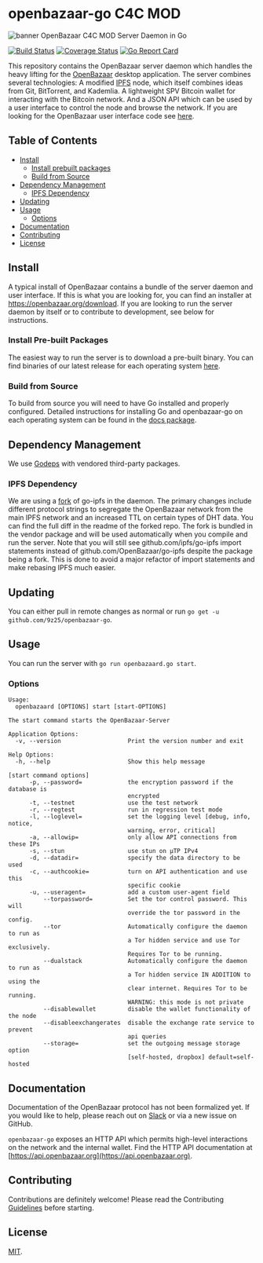 # openbazaar-go C4C MOD
![banner](https://i.imgur.com/iOnXDXK.png)
OpenBazaar C4C MOD Server Daemon in Go

[![Build Status](https://travis-ci.org/OpenBazaar/openbazaar-go.svg?branch=master)](https://travis-ci.org/OpenBazaar/openbazaar-go)
[![Coverage Status](https://coveralls.io/repos/github/OpenBazaar/openbazaar-go/badge.svg?branch=master)](https://coveralls.io/github/OpenBazaar/openbazaar-go?branch=master)
[![Go Report Card](https://goreportcard.com/badge/github.com/OpenBazaar/openbazaar-go)](https://goreportcard.com/report/github.com/OpenBazaar/openbazaar-go)

This repository contains the OpenBazaar server daemon which handles the heavy lifting for the [OpenBazaar](https://openbazaar.org/) desktop application. The server combines several technologies: A modified [IPFS](https://ipfs.io) node, which itself combines ideas from Git, BitTorrent, and Kademlia. A lightweight SPV Bitcoin wallet for interacting with the Bitcoin network. And a JSON API which can be used by a user interface to control the node and browse the network. If you are looking for the OpenBazaar user interface code see [here](https://github.com/OpenBazaar/openbazaar-desktop).

## Table of Contents

- [Install](#install)
  - [Install prebuilt packages](#install-pre-built-packages)
  - [Build from Source](#build-from-source)
- [Dependency Management](#dependency-management)
  - [IPFS Dependency](#ipfs-dependency)
- [Updating](#updating)
- [Usage](#usage)
  - [Options](#options)
- [Documentation](#documentation)
- [Contributing](#contributing)
- [License](#license)

## Install

A typical install of OpenBazaar contains a bundle of the server daemon and user interface. If this is what you are looking for, you can find an installer at https://openbazaar.org/download. If you are looking to run the server daemon by itself or to contribute to development, see below for instructions.

### Install Pre-built Packages

The easiest way to run the server is to download a pre-built binary. You can find binaries of our latest release for each operating system [here](https://github.com/OpenBazaar/openbazaar-go/releases/).

### Build from Source

To build from source you will need to have Go installed and properly configured. Detailed instructions for installing Go and openbazaar-go on each operating system can be found in the [docs package](https://github.com/OpenBazaar/openbazaar-go/tree/master/docs).

## Dependency Management

We use [Godeps](https://github.com/tools/godep) with vendored third-party packages.

### IPFS Dependency

We are using a [fork](https://github.com/OpenBazaar/go-ipfs) of go-ipfs in the daemon. The primary changes include different protocol strings to segregate the OpenBazaar network from the main IPFS network and an increased TTL on certain types of DHT data. You can find the full diff in the readme of the forked repo. The fork is bundled in the vendor package and will be used automatically when you compile and run the server. Note that you will still see github.com/ipfs/go-ipfs import statements instead of github.com/OpenBazaar/go-ipfs despite the package being a fork. This is done to avoid a major refactor of import statements and make rebasing IPFS much easier.

## Updating

You can either pull in remote changes as normal or run `go get -u github.com/9z25/openbazaar-go`.

## Usage

You can run the server with `go run openbazaard.go start`.

### Options

```
Usage:
  openbazaard [OPTIONS] start [start-OPTIONS]

The start command starts the OpenBazaar-Server

Application Options:
  -v, --version                   Print the version number and exit

Help Options:
  -h, --help                      Show this help message

[start command options]
      -p, --password=             the encryption password if the database is
                                  encrypted
      -t, --testnet               use the test network
      -r, --regtest               run in regression test mode
      -l, --loglevel=             set the logging level [debug, info, notice,
                                  warning, error, critical]
      -a, --allowip=              only allow API connections from these IPs
      -s, --stun                  use stun on µTP IPv4
      -d, --datadir=              specify the data directory to be used
      -c, --authcookie=           turn on API authentication and use this
                                  specific cookie
      -u, --useragent=            add a custom user-agent field
          --torpassword=          Set the tor control password. This will
                                  override the tor password in the config.
          --tor                   Automatically configure the daemon to run as
                                  a Tor hidden service and use Tor exclusively.
                                  Requires Tor to be running.
          --dualstack             Automatically configure the daemon to run as
                                  a Tor hidden service IN ADDITION to using the
                                  clear internet. Requires Tor to be running.
                                  WARNING: this mode is not private
          --disablewallet         disable the wallet functionality of the node
          --disableexchangerates  disable the exchange rate service to prevent
                                  api queries
          --storage=              set the outgoing message storage option
                                  [self-hosted, dropbox] default=self-hosted
```

## Documentation

Documentation of the OpenBazaar protocol has not been formalized yet. If you would like to help, please reach out on [Slack](https://openbazaar.slack.com/) or via a new issue on GitHub.

`openbazaar-go` exposes an HTTP API which permits high-level interactions on the network and the internal wallet. Find the HTTP API documentation at [https://api.openbazaar.org](https://api.openbazaar.org).

## Contributing

Contributions are definitely welcome! Please read the Contributing [Guidelines](https://github.com/OpenBazaar/openbazaar-go/blob/master/CONTRIBUTING.md) before starting.

## License
[MIT](https://github.com/OpenBazaar/openbazaar-go/blob/master/LICENSE).
